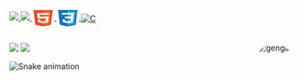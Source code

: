 <div align="center">
  <a href="https://github.com/marceloOrtega">
</div>
<div style="display: inline_block"><br>
 <img height="150em" src="https://github-readme-stats.vercel.app/api?username=marcelortega&show_icons=true&theme=dark&include_all_commits=true&count_private=true"/>
  <img height="150em" src="https://github-readme-stats.vercel.app/api/top-langs/?username=marceloOrtega&layout=compact&langs_count=7&theme=dark"/>
  <a href="https://www.w3schools.com/html/default.asp"><img align="center" alt="HTML" height="30" width="40" src="https://raw.githubusercontent.com/devicons/devicon/master/icons/html5/html5-original.svg">
  <a href="https://www.w3schools.com/css/"><img align="center" alt="CSS" height="30" width="40" src="https://raw.githubusercontent.com/devicons/devicon/master/icons/css3/css3-original.svg">
  <a href="https://www.w3schools.com/c/index.php/"><img align="center" alt="C" height="30" width="40" src="https://raw.githubusercontent.com/jmnote/z-icons/master/svg/c.svg">
  </div>
  <img align="right" alt="gengar" height="150" style="border-radius:75px;" src="https://afoxinjapan.com/wp-content/uploads/2020/09/Gengar-Dance.gif">

  
  ##
 
<div> 
  <a href="https://www.instagram.com/marceloo_ortega/" target="_blank"><img src="https://img.shields.io/badge/Instagram-211B15?style=for-the-badge&logo=instagram&logoColor=white" target="_blank"></a>
  <a href="https://open.spotify.com/playlist/37i9dQZF1DWUgX5cUT0GbU?si=378f5035b65e4de6" target="_blank"><img src="https://img.shields.io/badge/Spotify-1ED760?&style=for-the-badge&logo=spotify&logoColor=white" target="_blank"></a>

 
  ![Snake animation](https://github.com/buzzfps/buzzfps/blob/output/github-contribution-grid-snake.svg)
 
</div>
